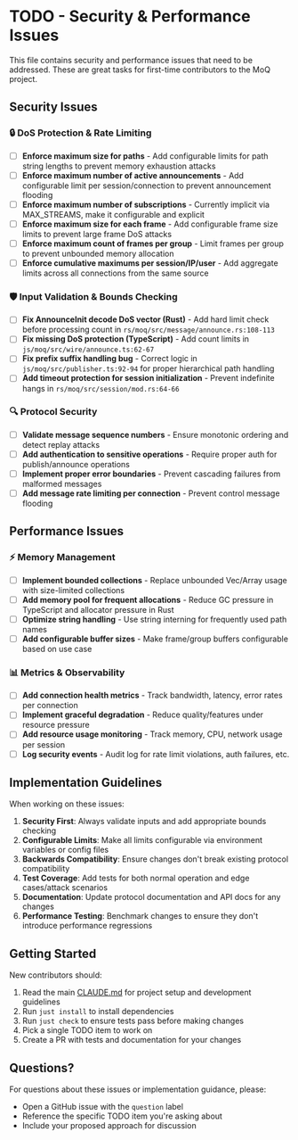 # TODO - Security & Performance Issues

This file contains security and performance issues that need to be addressed. These are great tasks for first-time contributors to the MoQ project.

## Security Issues

### 🔒 DoS Protection & Rate Limiting

- [ ] **Enforce maximum size for paths** - Add configurable limits for path string lengths to prevent memory exhaustion attacks
- [ ] **Enforce maximum number of active announcements** - Add configurable limit per session/connection to prevent announcement flooding
- [ ] **Enforce maximum number of subscriptions** - Currently implicit via MAX_STREAMS, make it configurable and explicit
- [ ] **Enforce maximum size for each frame** - Add configurable frame size limits to prevent large frame DoS attacks
- [ ] **Enforce maximum count of frames per group** - Limit frames per group to prevent unbounded memory allocation
- [ ] **Enforce cumulative maximums per session/IP/user** - Add aggregate limits across all connections from the same source

### 🛡️ Input Validation & Bounds Checking

- [ ] **Fix AnnounceInit decode DoS vector (Rust)** - Add hard limit check before processing count in `rs/moq/src/message/announce.rs:108-113`
- [ ] **Fix missing DoS protection (TypeScript)** - Add count limits in `js/moq/src/wire/announce.ts:62-67`
- [ ] **Fix prefix suffix handling bug** - Correct logic in `js/moq/src/publisher.ts:92-94` for proper hierarchical path handling
- [ ] **Add timeout protection for session initialization** - Prevent indefinite hangs in `rs/moq/src/session/mod.rs:64-66`

### 🔍 Protocol Security

- [ ] **Validate message sequence numbers** - Ensure monotonic ordering and detect replay attacks
- [ ] **Add authentication to sensitive operations** - Require proper auth for publish/announce operations
- [ ] **Implement proper error boundaries** - Prevent cascading failures from malformed messages
- [ ] **Add message rate limiting per connection** - Prevent control message flooding

## Performance Issues

### ⚡ Memory Management

- [ ] **Implement bounded collections** - Replace unbounded Vec/Array usage with size-limited collections
- [ ] **Add memory pool for frequent allocations** - Reduce GC pressure in TypeScript and allocator pressure in Rust
- [ ] **Optimize string handling** - Use string interning for frequently used path names
- [ ] **Add configurable buffer sizes** - Make frame/group buffers configurable based on use case

### 📊 Metrics & Observability

- [ ] **Add connection health metrics** - Track bandwidth, latency, error rates per connection
- [ ] **Implement graceful degradation** - Reduce quality/features under resource pressure
- [ ] **Add resource usage monitoring** - Track memory, CPU, network usage per session
- [ ] **Log security events** - Audit log for rate limit violations, auth failures, etc.

## Implementation Guidelines

When working on these issues:

1. **Security First**: Always validate inputs and add appropriate bounds checking
2. **Configurable Limits**: Make all limits configurable via environment variables or config files
3. **Backwards Compatibility**: Ensure changes don't break existing protocol compatibility
4. **Test Coverage**: Add tests for both normal operation and edge cases/attack scenarios
5. **Documentation**: Update protocol documentation and API docs for any changes
6. **Performance Testing**: Benchmark changes to ensure they don't introduce performance regressions

## Getting Started

New contributors should:

1. Read the main [CLAUDE.md](./CLAUDE.md) for project setup and development guidelines
2. Run `just install` to install dependencies
3. Run `just check` to ensure tests pass before making changes
4. Pick a single TODO item to work on
5. Create a PR with tests and documentation for your changes

## Questions?

For questions about these issues or implementation guidance, please:
- Open a GitHub issue with the `question` label
- Reference the specific TODO item you're asking about
- Include your proposed approach for discussion
